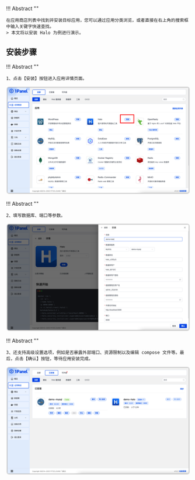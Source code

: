 !!! Abstract ""

    在应用商店列表中找到并安装目标应用，您可以通过应用分类浏览，或者直接在右上角的搜索框中输入关键字快速查找。
    > 本文将以安装 Halo 为例进行演示。

## 安装步骤

!!! Abstract ""

    1、点击【安装】按钮进入应用详情页面。

![img.png](../../img/app/app_detail.png)

!!! Abstract ""
    
    2、填写数据库、端口等参数。

![img.png](../../img/app/app_param.png)


!!! Abstract ""
    
    3、还支持高级设置选项，例如是否暴露外部端口、资源限制以及编辑 compose 文件等。最后，点击【确认】按钮，等待应用安装完成。

![img.png](../../img/app/app_install.png)
